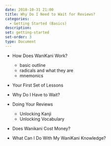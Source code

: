 ```yaml
---
date: 2018-10-31 21:00
title: Why Do I Need to Wait for Reviews?
categories:
  - Getting Started (Basics)
description:
set: getting-started
set-order: 3
type: Document
---
```


* How Does WaniKani Work?
  - basic outline
  - radicals and what they are
  - mnemonics
* Your First Set of Lessons
* Why Do I Have to Wait?
* Doing Your Reviews
  - Unlocking Kanji
  - Unlocking Vocabulary
* Does Wanikani Cost Money?

* What Can I Do With My WaniKani Knowledge?
